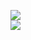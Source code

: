 [![](https://img.shields.io/badge/Made%20With-Github%20Spray-lightgrey.svg?style=for-the-badge&logo=github)](https://github.com/Annihil/github-spray#283)  
[![](https://i.imgur.com/2DrTn0Z.gif)](https://github.com/Annihil/github-spray)